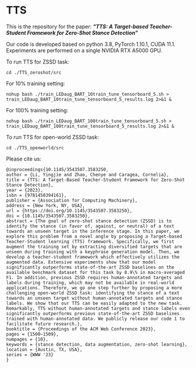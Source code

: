 # TTS

This is the repository for the paper: ***"TTS: A Target-based Teacher-Student Framework for Zero-Shot
Stance Detection"***

Our code is developed based on python 3.8, PyTorch 1.10.1, CUDA 11.1. Experiments are performed on a single NVIDIA RTX A5000 GPU.

To run TTS for ZSSD task:
```
cd ./TTS_zeroshot/src
```
For 10% training setting:
```
nohup bash ./train_LEDaug_BART_10train_tune_tensorboard_5.sh > train_LEDaug_BART_10train_tune_tensorboard_5_results.log 2>&1 & 
```
For 100% training setting:
```
nohup bash ./train_LEDaug_BART_100train_tune_tensorboard_5.sh > train_LEDaug_BART_100train_tune_tensorboard_5_results.log 2>&1 &
```

To run TTS for open-world ZSSD task:
```
cd ./TTS_openworld/src
```

Please cite us:
```
@inproceedings{10.1145/3543507.3583250,
author = {Li, Yingjie and Zhao, Chenye and Caragea, Cornelia},
title = {TTS: A Target-Based Teacher-Student Framework for Zero-Shot Stance Detection},
year = {2023},
isbn = {9781450394161},
publisher = {Association for Computing Machinery},
address = {New York, NY, USA},
url = {https://doi.org/10.1145/3543507.3583250},
doi = {10.1145/3543507.3583250},
abstract = {The goal of zero-shot stance detection (ZSSD) is to identify the stance (in favor of, against, or neutral) of a text towards an unseen target in the inference stage. In this paper, we explore this problem from a novel angle by proposing a Target-based Teacher-Student learning (TTS) framework. Specifically, we first augment the training set by extracting diversified targets that are unseen during training with a keyphrase generation model. Then, we develop a teacher-student framework which effectively utilizes the augmented data. Extensive experiments show that our model significantly outperforms state-of-the-art ZSSD baselines on the available benchmark dataset for this task by 8.9\% in macro-averaged F1. In addition, previous ZSSD requires human-annotated targets and labels during training, which may not be available in real-world applications. Therefore, we go one step further by proposing a more challenging open-world ZSSD task: identifying the stance of a text towards an unseen target without human-annotated targets and stance labels. We show that our TTS can be easily adapted to the new task. Remarkably, TTS without human-annotated targets and stance labels even significantly outperforms previous state-of-the-art ZSSD baselines trained with human-annotated data. We publicly release our code 1 to facilitate future research.},
booktitle = {Proceedings of the ACM Web Conference 2023},
pages = {1500–1509},
numpages = {10},
keywords = {stance detection, data augmentation, zero-shot learning},
location = {Austin, TX, USA},
series = {WWW '23}
}
```
